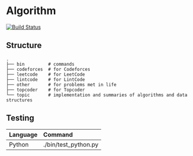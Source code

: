 Algorithm
======

[![Build Status](https://travis-ci.org/jaychsu/algorithm.svg?branch=master)](https://travis-ci.org/jaychsu/algorithm)

## Structure

```
.
├── bin         # commands
├── codeforces  # for Codeforces
├── leetcode    # for LeetCode
├── lintcode    # for LintCode
├── other       # for problems met in life
├── topcoder    # for Topcoder
└── topic       # implementation and summaries of algorithms and data structures
```

## Testing

| Language | Command |
| :--- | :--- |
| Python | ./bin/test_python.py |
